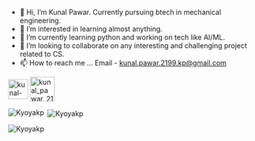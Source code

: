 - 👋 Hi, I’m Kunal Pawar. Currently pursuing btech in mechanical engineering.
- 👀 I’m interested in learning almost anything.
- 🌱 I’m currently learning python and working on tech like AI/ML.
- 💞️ I’m looking to collaborate on any interesting and challenging project related to CS.
- 📫 How to reach me ... Email - kunal.pawar.2199.kp@gmail.com

<a href="https://www.linkedin.com/in/kunal-pawar-038206189/" target="blank"><img align="center" src="https://raw.githubusercontent.com/rahuldkjain/github-profile-readme-generator/master/src/images/icons/Social/linked-in-alt.svg" alt="kunal-pawar-038206189/" height="40" width="40" /></a>
<a href="https://www.hackerrank.com/kunal_pawar_2191" target="blank"><img align="center" src="https://raw.githubusercontent.com/rahuldkjain/github-profile-readme-generator/master/src/images/icons/Social/hackerrank.svg" alt="kunal_pawar_2191" height="50" width="50" /></a>

<p><img align="left" src="https://github-readme-stats.vercel.app/api/top-langs?username=Kyoyakp&show_icons=true&locale=en&layout=compact" alt="Kyoyakp" /></p>

<p>&nbsp;<img align="center" src="https://github-readme-stats.vercel.app/api?username=Kyoyakp&show_icons=true&locale=en" alt="Kyoyakp" /></p>

<p><img align="center" src="https://github-readme-streak-stats.herokuapp.com/?user=Kyoyakp&" alt="Kyoyakp" /></p>

<!---
Kyoyakp/Kyoyakp is a ✨ special ✨ repository because its `README.md` (this file) appears on your GitHub profile.
You can click the Preview link to take a look at your changes.
--->

